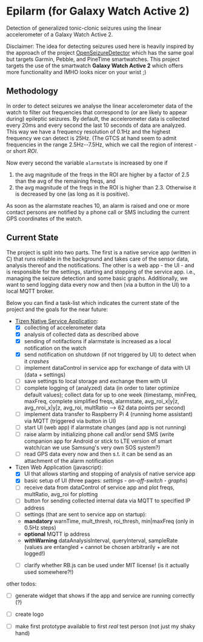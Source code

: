 # Epilarm (for Galaxy Watch Active 2)
Detection of generalized tonic-clonic seizures using the linear accelerometer of a Galaxy Watch Active 2.

Disclaimer: The idea for detecting seizures used here is heavily inspired by the approach of the project [OpenSeizureDetector](https://github.com/OpenSeizureDetector) which has the same goal but targets Garmin, Pebble, and PineTime smartwatches.
This project targets the use of the smartwatch **Galaxy Watch Active 2** which offers more functionality and IMHO looks nicer on your wrist ;)

## Methodology
In order to detect seizures we analyse the linear accelerometer data of the watch to filter out frequencies that correspond to (or are likely to appear during) epileptic seizures.
By default, the accelerometer data is collected every 20ms and every second the last 10 seconds of data are analyzed. This way we have a frequency resolution of 0.1Hz and the highest frequency we can detect is 25Hz. 
(The GTCS at hand seem to admit frequencies in the range 2.5Hz--7.5Hz, which we call the region of interest - or short _ROI_.

Now every second the variable `alarmstate` is increased by one if
1. the avg magnitude of the freqs in the ROI are higher by a factor of 2.5 than the avg of the remaining freqs, and
2. the avg magnitude of the freqs in the ROI is higher than 2.3.
Otherwise it is decreased by one (as long as it is positive). 

As soon as the alarmstate reaches 10, an alarm is raised and one or more contact persons are notified by a phone call or SMS including the current GPS coordinates of the watch.


## Current State
The project is split into two parts. The first is a native service app (written in C) that runs reliable in the background and takes care of the sensor data, analysis thereof and the notifications. The other is a web app - the UI - and is responsible for the settings, starting and stopping of the service app. i.e., managing the seizure detection and some basic graphs. Additionally, we want to send logging data every now and then (via a button in the UI) to a local MQTT broker.

Below you can find a task-list which indicates the current state of the project and the goals for the near future:

- [Tizen Native Service Application](https://docs.tizen.org/application/native/guides/applications/service-app/):
  - [x] collecting of accelerometer data
  - [x] analysis of collected data as described above
  - [x] sending of notifactions if alarmstate is increased as a local notification on the watch
  - [x] send notification on shutdown (if not triggered by UI) to detect when it _crashes_
  - [ ] implement dataControl in service app for exchange of data with UI (data + settings)
  - [ ] save settings to local storage and exchange them with UI
  - [ ] complete logging of (analyzed) data (in order to later optimize default values); collect data for up to one week (timestamp, minFreq, maxFreq, complete simplified freqs, alarmstate, avg_roi_x|y|z, avg_nroi_x|y|z, avg_roi, multRatio --> 62 data points per second)
  - [ ] implement data transfer to Raspberry Pi 4 (running home assistant) via MQTT (triggered via button in UI)
  - [ ] start UI (web app) if alarmstate changes (and app is not running)
  - [ ] raise alarm by initializing phone call and/or send SMS (write companion app for Android or stick to LTE version of smart watch/can we use Samsung's very own SOS system?)
  - [ ] read GPS data every now and then s.t. it can be send as an attachment of the alarm notification 
 
- Tizen Web Application (javascript):
  - [x] UI that allows starting and stopping of analysis of native service app
  - [x] basic setup of UI (three pages: _settings_ - _on-off-switch_ - _graphs_)
  - [ ] receive data from dataControl of service app and plot freqs, multRatio, avg_roi for plotting
  - [ ] button for sending collected internal data via MQTT to specified IP address
  - [ ] settings (that are sent to service app on startup):
   - **mandatory** warnTime, mult_thresh, roi_thresh, min|maxFreq (only in 0.5Hz steps)
   - **optional**  MQTT ip address 
   - **withWarning** dataAnalysisInterval, queryInterval, sampleRate (values are entangled + cannot be chosen arbitrarily + are not logged!)
  - [ ] clarify whether RB.js can be used under MIT license! (is it actually used somewhere?!)


other todos:
 - [ ] generate widget that shows if the app and service are running correctly (?)
 - [ ] create logo
 - [ ] make first prototype available to first _real_ test person (not just my shaky hand)
 
